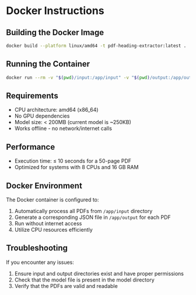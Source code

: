 # Docker Instructions

## Building the Docker Image

```bash
docker build --platform linux/amd64 -t pdf-heading-extractor:latest .
```

## Running the Container

```bash
docker run --rm -v "$(pwd)/input:/app/input" -v "$(pwd)/output:/app/output" --network none pdf-heading-extractor:latest
```

## Requirements

- CPU architecture: amd64 (x86_64)
- No GPU dependencies
- Model size: < 200MB (current model is ~250KB)
- Works offline - no network/internet calls

## Performance

- Execution time: ≤ 10 seconds for a 50-page PDF
- Optimized for systems with 8 CPUs and 16 GB RAM

## Docker Environment

The Docker container is configured to:
1. Automatically process all PDFs from `/app/input` directory
2. Generate a corresponding JSON file in `/app/output` for each PDF
3. Run without internet access
4. Utilize CPU resources efficiently

## Troubleshooting

If you encounter any issues:

1. Ensure input and output directories exist and have proper permissions
2. Check that the model file is present in the model directory
3. Verify that the PDFs are valid and readable